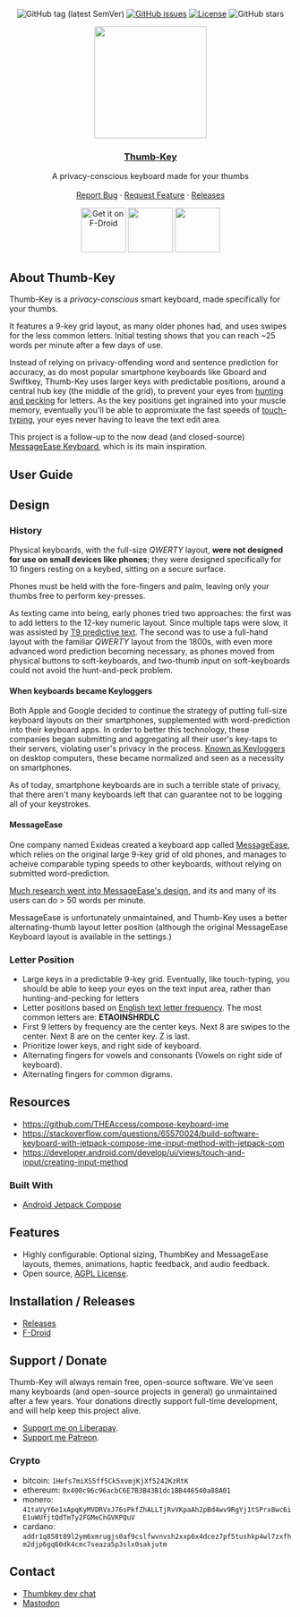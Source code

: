 <div align="center">

![GitHub tag (latest SemVer)](https://img.shields.io/github/tag/dessalines/thumb-key.svg)
[![GitHub issues](https://img.shields.io/github/issues-raw/dessalines/thumb-key.svg)](https://github.com/dessalines/thumb-key/issues)
[![License](https://img.shields.io/github/license/dessalines/thumb-key.svg)](LICENSE)
![GitHub stars](https://img.shields.io/github/stars/dessalines/thumb-key?style=social)

</div>

<p align="center">
  <a href="https://github.com/dessalines/thumb-key" rel="noopener">
 <img width=200px height=200px src="https://i.postimg.cc/RZjZGzFG/Screenshot-2023-03-16-00-14-28-039-edit-app-olaunchercf.jpg"></a>

 <h3 align="center"><a href="https://github.com/dessalines/thumb-key">Thumb-Key</a></h3>
  <p align="center">
    A privacy-conscious keyboard made for your thumbs
    <br />
    <br />
    <a href="https://github.com/dessalines/thumb-key/issues">Report Bug</a>
    ·
    <a href="https://github.com/dessalines/thumb-key/issues">Request Feature</a>
    ·
    <a href="https://github.com/dessalines/thumb-key/blob/main/RELEASES.md">Releases</a>
  </p>
  <p align="center">
    <a href="https://f-droid.org/packages/com.dessalines.thumbkey"><img src="https://fdroid.gitlab.io/artwork/badge/get-it-on.png" alt="Get it on F-Droid" height="80"></a>
    <a href="https://play.google.com/store/apps/details?id=com.dessalines.thumbkey"><img src="https://cdn.rawgit.com/steverichey/google-play-badge-svg/master/img/en_get.svg" height="80"></a>
    <a href="https://github.com/dessalines/thumb-key/releases/latest"><img src="https://raw.githubusercontent.com/andOTP/andOTP/master/assets/badges/get-it-on-github.png" height="80"></a>
  </p>
</p>

## About Thumb-Key

Thumb-Key is a _privacy-conscious_ smart keyboard, made specifically for your thumbs.

It features a 9-key grid layout, as many older phones had, and uses swipes for the less common letters. Initial testing shows that you can reach ~25 words per minute after a few days of use.

Instead of relying on privacy-offending word and sentence prediction for accuracy, as do most popular smartphone keyboards like Gboard and Swiftkey, Thumb-Key uses larger keys with predictable positions, around a central hub key (the middle of the grid), to prevent your eyes from [hunting and pecking](https://www.keyboardingonline.com/hunting-and-pecking/) for letters. As the key positions get ingrained into your muscle memory, eventually you'll be able to appromixate the fast speeds of [touch-typing](https://en.m.wikipedia.org/wiki/Touch_typing), your eyes never having to leave the text edit area.

This project is a follow-up to the now dead (and closed-source) [MessageEase Keyboard](https://www.exideas.com/ME/), which is its main inspiration.

## User Guide

## Design

### History

Physical keyboards, with the full-size _QWERTY_ layout, **were not designed for use on small devices like phones**; they were designed specifically for 10 fingers resting on a keybed, sitting on a secure surface.

Phones must be held with the fore-fingers and palm, leaving only your thumbs free to perform key-presses.

As texting came into being, early phones tried two approaches: the first was to add letters to the 12-key numeric layout. Since multiple taps were slow, it was assisted by [T9 predictive text](<https://en.m.wikipedia.org/wiki/T9_(predictive_text)>). The second was to use a full-hand layout with the familiar _QWERTY_ layout from the 1800s, with even more advanced word prediction becoming necessary, as phones moved from physical buttons to soft-keyboards, and two-thumb input on soft-keyboards could not avoid the hunt-and-peck problem.

#### When keyboards became Keyloggers

Both Apple and Google decided to continue the strategy of putting full-size keyboard layouts on their smartphones, supplemented with word-prediction into their keyboard apps. In order to better this technology, these companies began submitting and aggregating all their user's key-taps to their servers, violating user's privacy in the process. [Known as Keyloggers](https://usa.kaspersky.com/resource-center/definitions/keylogger) on desktop computers, these became normalized and seen as a necessity on smartphones.

As of today, smartphone keyboards are in such a terrible state of privacy, that there aren't many keyboards left that can guarantee not to be logging all of your keystrokes.

#### MessageEase

One company named Exideas created a keyboard app called [MessageEase](https://www.exideas.com/ME/), which relies on the original large 9-key grid of old phones, and manages to acheive comparable typing speeds to other keyboards, without relying on submitted word-prediction.

[Much research went into MessageEase's design](https://www.exideas.com/ME/ICMI2003Paper.pdf), and its and many of its users can do > 50 words per minute.

MessageEase is unfortunately unmaintained, and Thumb-Key uses a better alternating-thumb layout letter position (although the original MessageEase Keyboard layout is available in the settings.)

### Letter Position

- Large keys in a predictable 9-key grid. Eventually, like touch-typing, you should be able to keep your eyes on the text input area, rather than hunting-and-pecking for letters
- Letter positions based on [English text letter frequency](https://en.m.wikipedia.org/wiki/Letter_frequency). The most common letters are: **ETAOINSHRDLC**
- First 9 letters by frequency are the center keys. Next 8 are swipes to the center. Next 8 are on the center key. Z is last.
- Prioritize lower keys, and right side of keyboard.
- Alternating fingers for vowels and consonants (Vowels on right side of keyboard).
- Alternating fingers for common digrams.

## Resources

- https://github.com/THEAccess/compose-keyboard-ime
- https://stackoverflow.com/questions/65570024/build-software-keyboard-with-jetpack-compose-ime-input-method-with-jetpack-com
- https://developer.android.com/develop/ui/views/touch-and-input/creating-input-method

### Built With

- [Android Jetpack Compose](https://developer.android.com/jetpack/compose)

## Features

- Highly configurable: Optional sizing, ThumbKey and MessageEase layouts, themes, animations, haptic feedback, and audio feedback.
- Open source, [AGPL License](/LICENSE).

## Installation / Releases

- [Releases](https://github.com/dessalines/thumb-key/releases)
- [F-Droid](https://f-droid.org/en/packages/com.dessalines.thumbkey/)

## Support / Donate

Thumb-Key will always remain free, open-source software. We've seen many keyboards (and open-source projects in general) go unmaintained after a few years. Your donations directly support full-time development, and will help keep this project alive.

- [Support me on Liberapay](https://liberapay.com/dessalines).
- [Support me Patreon](https://www.patreon.com/dessalines).

### Crypto

- bitcoin: `1Hefs7miXS5ff5Ck5xvmjKjXf5242KzRtK`
- ethereum: `0x400c96c96acbC6E7B3B43B1dc1BB446540a88A01`
- monero: `41taVyY6e1xApqKyMVDRVxJ76sPkfZhALLTjRvVKpaAh2pBd4wv9RgYj1tSPrx8wc6iE1uWUfjtQdTmTy2FGMeChGVKPQuV`
- cardano: `addr1q858t89l2ym6xmrugjs0af9cslfwvnvsh2xxp6x4dcez7pf5tushkp4wl7zxfhm2djp6gq60dk4cmc7seaza5p3slx0sakjutm`

## Contact

- [Thumbkey dev chat](https://matrix.to/#/#thumbkey-dev:matrix.org)
- [Mastodon](https://mastodon.social/@dessalines)
